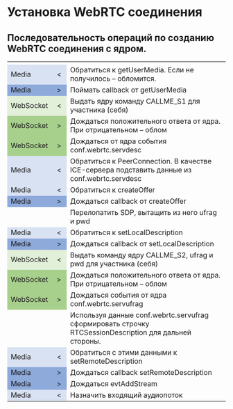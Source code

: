 
# Установка WebRTC соединения

## Последовательность операций по созданию WebRTC соединения с ядром.

<table>
<tr><td></td><td></td><td></td></tr>
<tr>
	<td style="background-color:rgb(217,226,243);">Media</td>
	<td style="background-color:rgb(217,226,243);">&nbsp;&lt;&nbsp;</td>
	<td>Обратиться к getUserMedia. Если не получилось – обломится.</td></tr>
<tr>
	<td style="background-color:rgb(142,170,219);">Media</td>
	<td style="background-color:rgb(142,170,219);">&nbsp;&gt;&nbsp;</td>
	<td>Поймать callback от getUserMedia</td></tr>
<tr>
	<td style="background-color:rgb(226,239,217);">WebSocket</td>
	<td style="background-color:rgb(226,239,217);">&nbsp;&lt;&nbsp;</td>
	<td>Выдать ядру команду CALLME_S1 для участника (себя)</td></tr>
<tr>
	<td style="background-color:rgb(168,208,141);">WebSocket</td>
	<td style="background-color:rgb(168,208,141);">&nbsp;&gt;&nbsp;</td>
	<td>Дождаться положительного ответа от ядра. При отрицательном – облом</td></tr>
<tr>
	<td style="background-color:rgb(168,208,141);">WebSocket</td>
	<td style="background-color:rgb(168,208,141);">&nbsp;&gt;&nbsp;</td>
	<td>Дождаться от ядра события conf.webrtc.servdesc</td></tr>
<tr>
	<td style="background-color:rgb(217,226,243);">Media</td>
	<td style="background-color:rgb(217,226,243);">&nbsp;&lt;&nbsp;</td>
	<td>Обратиться к PeerConnection. В качестве ICE-сервера подставить данные из conf.webrtc.servdesc</td></tr>
<tr>
	<td style="background-color:rgb(217,226,243);">Media</td>
	<td style="background-color:rgb(217,226,243);">&nbsp;&lt;&nbsp;</td>
	<td>Обратиться к createOffer</td></tr>
<tr>
	<td style="background-color:rgb(142,170,219);">Media</td>
	<td style="background-color:rgb(142,170,219);">&nbsp;&gt;&nbsp;</td>
	<td>Дождаться callback от createOffer</td></tr>
<tr>
	<td></td>
	<td></td>
	<td>Перелопатить SDP, вытащить из него ufrag и pwd</td></tr>
<tr>
	<td style="background-color:rgb(217,226,243);">Media</td>
	<td style="background-color:rgb(217,226,243);">&nbsp;&lt;&nbsp;</td>
	<td>Обратиться к setLocalDescription</td></tr>
<tr>
	<td style="background-color:rgb(142,170,219);">Media</td>
	<td style="background-color:rgb(142,170,219);">&nbsp;&gt;&nbsp;</td>
	<td>Дождаться callback от setLocalDescription</td></tr>
<tr>
	<td style="background-color:rgb(226,239,217);">WebSocket</td>
	<td style="background-color:rgb(226,239,217);">&nbsp;&lt;&nbsp;</td>
	<td>Выдать команду ядру CALLME_S2, ufrag и pwd для участника (себя)</td></tr>
<tr>
	<td style="background-color:rgb(168,208,141);">WebSocket</td>
	<td style="background-color:rgb(168,208,141);">&nbsp;&gt;&nbsp;</td>
	<td>Дождаться положительного ответа от ядра. При отрицательном – облом</td></tr>
<tr>
	<td style="background-color:rgb(168,208,141);">WebSocket</td>
	<td style="background-color:rgb(168,208,141);">&nbsp;&gt;&nbsp;</td>
	<td>Дождаться события от ядра conf.webrtc.servufrag</td></tr>
<tr>
	<td></td>
	<td></td>
	<td>Используя данные conf.webrtc.servufrag сформировать строчку RTCSessionDescription для дальней стороны.</td></tr>
<tr>
	<td style="background-color:rgb(217,226,243);">Media</td>
	<td style="background-color:rgb(217,226,243);">&nbsp;&lt;&nbsp;</td>
	<td>Обратиться с этими данными к setRemoteDescription</td></tr>
<tr>
	<td style="background-color:rgb(142,170,219);">Media</td>
	<td style="background-color:rgb(142,170,219);">&nbsp;&gt;&nbsp;</td>
	<td>Дождаться callback setRemoteDescription</td></tr>
<tr>
	<td style="background-color:rgb(142,170,219);">Media</td>
	<td style="background-color:rgb(142,170,219);">&nbsp;&gt;&nbsp;</td>
	<td>Дождаться evtAddStream</td></tr>
<tr>
	<td style="background-color:rgb(217,226,243);">Media</td>
	<td style="background-color:rgb(217,226,243);">&nbsp;&lt;&nbsp;</td>
	<td>Назначить входящий аудиопоток</td></tr>
</table>



